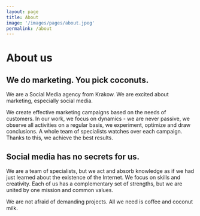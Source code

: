 ```yaml
---
layout: page
title: About
image: '/images/pages/about.jpeg'
permalink: /about
---
```


About us
=======

We do marketing. You pick coconuts.
-----------

We are a Social Media agency from Krakow. We are excited about marketing, especially social media.

We create effective marketing campaigns based on the needs of customers. In our work, we focus on dynamics - we are never passive, we observe all activities on a regular basis, we experiment, optimize and draw conclusions. A whole team of specialists watches over each campaign. Thanks to this, we achieve the best results. 

Social media has no secrets for us.
-----------

We are a team of specialists, but we act and absorb knowledge as if we had just learned about the existence of the Internet. We focus on skills and creativity. Each of us has a complementary set of strengths, but we are united by one mission and common values.

We are not afraid of demanding projects. All we need is coffee and coconut milk.